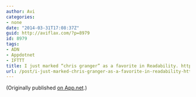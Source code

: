 ```yaml
---
author: Avi
categories:
- none
date: "2014-03-31T17:08:37Z"
guid: http://aviflax.com/?p=8979
id: 8979
tags:
- ADN
- Appdotnet
- IFTTT
title: I just marked “chris granger” as a favorite in Readability. http://www.readability.com/articles/okiw1noz
url: /post/i-just-marked-chris-granger-as-a-favorite-in-readability-httpwww-readability-comarticlesokiw1noz/
---
```

(Originally published [on App.net](http://alpha.app.net/aviflax/post/27221277).)